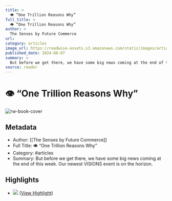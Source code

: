 ```yaml
---
title: >
  👁️ “One Trillion Reasons Why”
full_title: >
  👁️ “One Trillion Reasons Why”
author: >
  The Senses by Future Commerce
url: 
category: articles
image_url: https://readwise-assets.s3.amazonaws.com/static/images/article3.5c705a01b476.png
published_date: 2024-08-07
summary: >
  But before we get there, we have some big news coming at the end of this week. Our newest VISIONS event is on the horizon.
source: reader
---
```

# 👁️ “One Trillion Reasons Why”

![rw-book-cover](https://readwise-assets.s3.amazonaws.com/static/images/article3.5c705a01b476.png)

## Metadata
- Author: [[The Senses by Future Commerce]]
- Full Title: 👁️ “One Trillion Reasons Why”
- Category: #articles
- Summary: But before we get there, we have some big news coming at the end of this week. Our newest VISIONS event is on the horizon.

## Highlights
- ![](https://mcusercontent.com/c08f64351704a1ea4479bd08b/images/ebb960cf-47ef-3c90-4080-9c173ee70832.png) ([View Highlight](https://read.readwise.io/read/01j4s3g3fh5jkk6bd7dcxsk08k))


